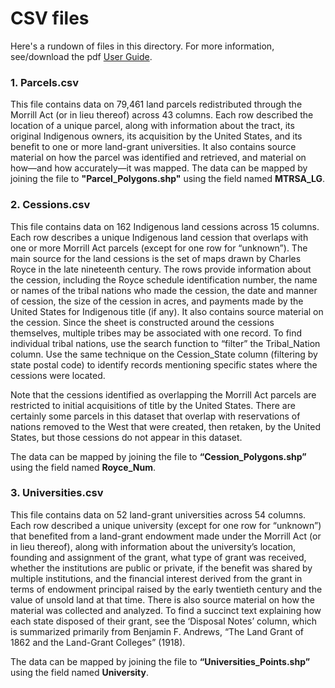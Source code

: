 # CSV files #
Here's a rundown of files in this directory. For more information, see/download the pdf [User Guide](https://github.com/HCNData/landgrabu-data/blob/master/Morrill_Act_of_1862_Indigenous_Land_Parcels_Database/User%20Guide_March_2020.pdf).

### 1. Parcels.csv ###
This file contains data on 79,461 land parcels redistributed through the Morrill Act (or in lieu thereof) across 43 columns. Each row described the location of a unique parcel, along with information about the tract, its original Indigenous owners, its acquisition by the United States, and its benefit to one or more land-grant universities. It also contains source material on how the parcel was identified and retrieved, and material on how—and how accurately—it was mapped.
The data can be mapped by joining the file to **"Parcel_Polygons.shp"** using the field named **MTRSA_LG**.


### 2. Cessions.csv ### 
This file contains data on 162 Indigenous land cessions across 15 columns. Each row describes a unique Indigenous land cession that overlaps with one or more Morrill Act parcels (except for one row for “unknown”). The main source for the land cessions is the set of maps drawn by Charles Royce in the late nineteenth century. The rows provide information about the cession, including the Royce schedule identification number, the name or names of the tribal nations who made the cession, the date and manner of cession, the size of the cession in acres, and payments made by the United States for Indigenous title (if any). It also contains source material on the cession. Since the sheet is constructed around the cessions themselves, multiple tribes may be associated with one record. To find individual tribal nations, use the search function to “filter” the Tribal_Nation column. Use the same technique on the Cession_State column (filtering by state postal code) to identify records mentioning specific states where the cessions were located.

Note that the cessions identified as overlapping the Morrill Act parcels are restricted to initial acquisitions of title by the United States. There are certainly some parcels in this dataset that overlap with reservations of nations removed to the West that were created, then retaken, by the United States, but those cessions do not appear in this dataset.

The data can be mapped by joining the file to **“Cession_Polygons.shp”** using the field named **Royce_Num**.

### 3. Universities.csv ### 
This file contains data on 52 land-grant universities across 54 columns. Each row described a unique university (except for one row for “unknown”) that benefited from a land-grant endowment made under the Morrill Act (or in lieu thereof), along with information about the university’s location, founding and assignment of the grant, what type of grant was received, whether the institutions are public or private, if the benefit was shared by multiple institutions, and the financial interest derived from the grant in terms of endowment principal raised by the early twentieth century and the value of unsold land at that time. There is also source material on how the material was collected and analyzed. To find a succinct text explaining how each state disposed of their grant, see the ‘Disposal Notes’ column, which is summarized primarily from Benjamin F. Andrews, “The Land Grant of 1862 and the Land-Grant Colleges” (1918).

The data can be mapped by joining the file to **“Universities_Points.shp”** using the field named **University**.
